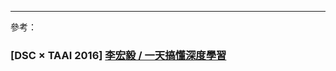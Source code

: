 

















---

參考：

### \[DSC × TAAI 2016\] [李宏毅 \/ 一天搞懂深度學習](http://www.slideshare.net/tw_dsconf/dsc-taai-2016)

# 

